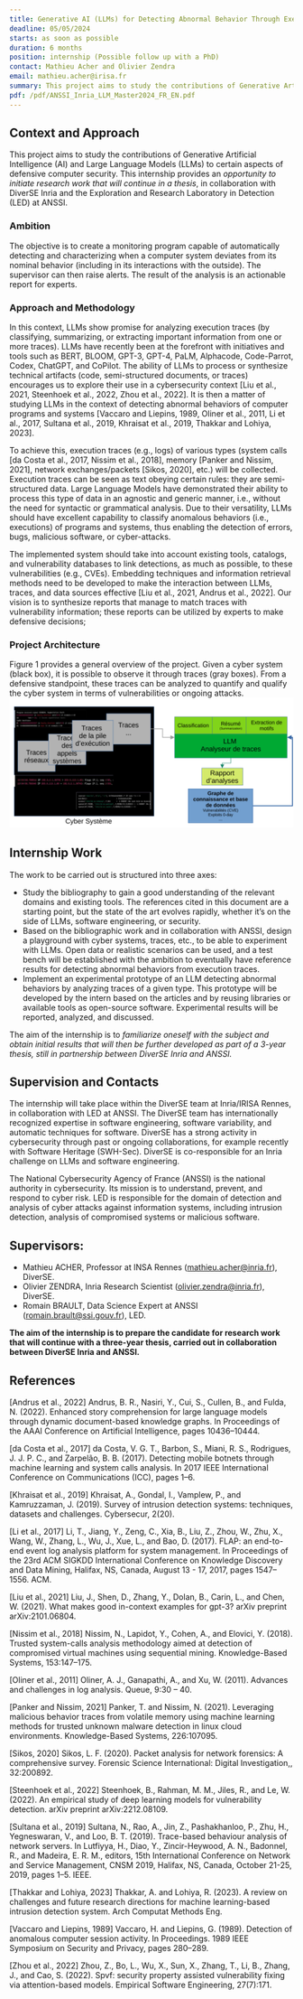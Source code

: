```yaml
---
title: Generative AI (LLMs) for Detecting Abnormal Behavior Through Execution Trace Analysis
deadline: 05/05/2024
starts: as soon as possible
duration: 6 months
position: internship (Possible follow up with a PhD)
contact: Mathieu Acher and Olivier Zendra
email: mathieu.acher@irisa.fr
summary: This project aims to study the contributions of Generative Artificial Intelligence (AI) and Large Language Models (LLMs) to certain aspects of defensive computer security.
pdf: /pdf/ANSSI_Inria_LLM_Master2024_FR_EN.pdf
---
```


## Context and Approach
This project aims to study the contributions of Generative Artificial Intelligence (AI) and Large Language Models (LLMs) to certain aspects of defensive computer security. 
This internship provides an *opportunity to initiate research work that will continue in a thesis*, in collaboration with DiverSE Inria and the Exploration and Research Laboratory in Detection (LED) at ANSSI.

### Ambition 

The objective is to create a monitoring program capable of automatically detecting and characterizing when a computer system deviates from its nominal behavior (including in its interactions with the outside). The supervisor can then raise alerts. The result of the analysis is an actionable report for experts.

### Approach and Methodology 

In this context, LLMs show promise for analyzing execution traces (by classifying, summarizing, or extracting important information from one or more traces). LLMs have recently been at the forefront with initiatives and tools such as BERT, BLOOM, GPT-3, GPT-4, PaLM, Alphacode, Code-Parrot, Codex, ChatGPT, and CoPilot. The ability of LLMs to process or synthesize technical artifacts (code, semi-structured documents, or traces) encourages us to explore their use in a cybersecurity context [Liu et al., 2021, Steenhoek et al., 2022, Zhou et al., 2022]. It is then a matter of studying LLMs in the context of detecting abnormal behaviors of computer programs and systems [Vaccaro and Liepins, 1989, Oliner et al., 2011, Li et al., 2017, Sultana et al., 2019, Khraisat et al., 2019, Thakkar and Lohiya, 2023].

To achieve this, execution traces (e.g., logs) of various types (system calls [da Costa et al., 2017, Nissim et al., 2018], memory [Panker and Nissim, 2021], network exchanges/packets [Sikos, 2020], etc.) will be collected. Execution traces can be seen as text obeying certain rules: they are semi-structured data. Large Language Models have demonstrated their ability to process this type of data in an agnostic and generic manner, i.e., without the need for syntactic or grammatical analysis. Due to their versatility, LLMs should have excellent capability to classify anomalous behaviors (i.e., executions) of programs and systems, thus enabling the detection of errors, bugs, malicious software, or cyber-attacks.

The implemented system should take into account existing tools, catalogs, and vulnerability databases to link detections, as much as possible, to these vulnerabilities (e.g., CVEs). Embedding techniques and information retrieval methods need to be developed to make the interaction between LLMs, traces, and data sources effective [Liu et al., 2021, Andrus et al., 2022]. Our vision is to synthesize reports that manage to match traces with vulnerability information; these reports can be utilized by experts to make defensive decisions;

### Project Architecture

Figure 1 provides a general overview of the project. Given a cyber system (black box), it is possible to observe it through traces (gray boxes). From a defensive standpoint, these traces can be analyzed to quantify and qualify the cyber system in terms of vulnerabilities or ongoing attacks.
![LLMsecu.png](LLMsecu.png)

## Internship Work
The work to be carried out is structured into three axes:
 * Study the bibliography to gain a good understanding of the relevant domains and existing tools. The references cited in this document are a starting point, but the state of the art evolves rapidly, whether it’s on the side of LLMs, software engineering, or security.
 * Based on the bibliographic work and in collaboration with ANSSI, design a playground with cyber systems, traces, etc., to be able to experiment with LLMs. Open data or realistic scenarios can be used, and a test bench will be established with the ambition to eventually have reference results for detecting abnormal behaviors from execution traces.
 * Implement an experimental prototype of an LLM detecting abnormal behaviors by analyzing traces of a given type. This prototype will be developed by the intern based on the articles and by reusing libraries or available tools as open-source software. Experimental results will be reported, analyzed, and discussed.

The aim of the internship is to *familiarize oneself with the subject and obtain initial results that will then be further developed as part of a 3-year thesis, still in partnership between DiverSE Inria and ANSSI.*

## Supervision and Contacts

The internship will take place within the DiverSE team at Inria/IRISA Rennes, in collaboration with LED at ANSSI. The DiverSE team has internationally recognized expertise in software engineering, software variability, and automatic techniques for software. 
DiverSE has a strong activity in cybersecurity through past or ongoing collaborations, for example recently with Software Heritage (SWH-Sec). DiverSE is co-responsible for an Inria challenge on LLMs and software engineering.

The National Cybersecurity Agency of France (ANSSI) is the national authority in cybersecurity. Its mission is to understand, prevent, and respond to cyber risk. LED is responsible for the domain of detection and analysis of cyber attacks against information systems, including intrusion detection, analysis of compromised systems or malicious software.

## Supervisors:
 * Mathieu ACHER, Professor at INSA Rennes (mathieu.acher@inria.fr), DiverSE.
 * Olivier ZENDRA, Inria Research Scientist (olivier.zendra@inria.fr), DiverSE.
 * Romain BRAULT, Data Science Expert at ANSSI (romain.brault@ssi.gouv.fr), LED.

**The aim of the internship is to prepare the candidate for research work that will continue with a three-year thesis, carried out in collaboration between DiverSE Inria and ANSSI.**

## References
[Andrus et al., 2022] Andrus, B. R., Nasiri, Y., Cui, S., Cullen, B., and Fulda, N. (2022). Enhanced story comprehension for large language models through dynamic document-based knowledge graphs. In Proceedings of the AAAI Conference on Artificial Intelligence, pages 10436–10444.

[da Costa et al., 2017] da Costa, V. G. T., Barbon, S., Miani, R. S., Rodrigues, J. J. P. C., and Zarpelão, B. B. (2017). Detecting mobile botnets through machine learning and system calls analysis. In 2017 IEEE International Conference on Communications (ICC), pages 1–6.

[Khraisat et al., 2019] Khraisat, A., Gondal, I., Vamplew, P., and Kamruzzaman, J. (2019). Survey of intrusion detection systems: techniques, datasets and challenges. Cybersecur, 2(20).

[Li et al., 2017] Li, T., Jiang, Y., Zeng, C., Xia, B., Liu, Z., Zhou, W., Zhu, X., Wang, W., Zhang, L., Wu, J., Xue, L., and Bao, D. (2017). FLAP: an end-to-end event log analysis platform for system management. In Proceedings of the 23rd ACM SIGKDD International Conference on Knowledge Discovery and Data Mining, Halifax, NS, Canada, August 13 - 17, 2017, pages 1547–1556. ACM.

[Liu et al., 2021] Liu, J., Shen, D., Zhang, Y., Dolan, B., Carin, L., and Chen, W. (2021). What makes good in-context examples for gpt-3? arXiv preprint arXiv:2101.06804.

[Nissim et al., 2018] Nissim, N., Lapidot, Y., Cohen, A., and Elovici, Y. (2018). Trusted system-calls analysis methodology aimed at detection of compromised virtual machines using sequential mining. Knowledge-Based Systems, 153:147–175.

[Oliner et al., 2011] Oliner, A. J., Ganapathi, A., and Xu, W. (2011). Advances and challenges in log analysis. Queue, 9:30 – 40.

[Panker and Nissim, 2021] Panker, T. and Nissim, N. (2021). Leveraging malicious behavior traces from volatile memory using machine learning methods for trusted unknown malware detection in linux cloud environments. Knowledge-Based Systems, 226:107095.

[Sikos, 2020] Sikos, L. F. (2020). Packet analysis for network forensics: A comprehensive survey. Forensic Science International: Digital Investigation,, 32:200892.

[Steenhoek et al., 2022] Steenhoek, B., Rahman, M. M., Jiles, R., and Le, W. (2022). An empirical study of deep learning models for vulnerability detection. arXiv preprint arXiv:2212.08109.

[Sultana et al., 2019] Sultana, N., Rao, A., Jin, Z., Pashakhanloo, P., Zhu, H., Yegneswaran, V., and Loo, B. T. (2019). Trace-based behaviour analysis of network servers. In Lutfiyya, H., Diao, Y., Zincir-Heywood, A. N., Badonnel, R., and Madeira, E. R. M., editors, 15th International Conference on Network and Service Management, CNSM 2019, Halifax, NS, Canada, October 21-25, 2019, pages 1–5. IEEE.

[Thakkar and Lohiya, 2023] Thakkar, A. and Lohiya, R. (2023). A review on challenges and future research directions for machine learning-based intrusion detection system. Arch Computat Methods Eng.

[Vaccaro and Liepins, 1989] Vaccaro, H. and Liepins, G. (1989). Detection of anomalous computer session activity. In Proceedings. 1989 IEEE Symposium on Security and Privacy, pages 280–289.

[Zhou et al., 2022] Zhou, Z., Bo, L., Wu, X., Sun, X., Zhang, T., Li, B., Zhang, J., and Cao, S. (2022). Spvf: security property assisted vulnerability fixing via attention-based models. Empirical Software Engineering, 27(7):171.
